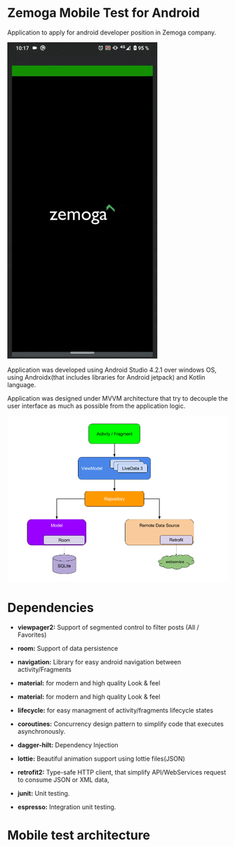 Zemoga Mobile Test for Android
==============================

Application to apply for android developer position in Zemoga company.

![Alt Text](media/mobile_test.gif)

Application was developed using Android Studio 4.2.1 over windows OS, using
Androidx(that includes libraries for Android jetpack) and Kotlin language.

Application was designed under MVVM architecture that try to decouple the 
user interface as much as possible from the application logic.

![](media/img1.png)

Dependencies
============

-   **viewpager2:** Support of segmented control to filter posts (All / Favorites)

-   **room:** Support of data persistence

-   **navigation:** Library for easy android navigation between activity/Fragments

-   **material:** for modern and high quality Look & feel

-   **material:** for modern and high quality Look & feel

-   **lifecycle:** for easy managment of activity/fragments lifecycle states

-   **coroutines:** Concurrency design pattern to simplify code that executes 
asynchronously.

-   **dagger-hilt:** Dependency Injection

-   **lottie:** Beautiful animation support using lottie files(JSON)

-   **retrofit2:** Type-safe HTTP client, that simplify API/WebServices request to 
consume JSON or XML data,

-   **junit:** Unit testing.

-   **espresso:** Integration unit testing.


Mobile test architecture
========================
